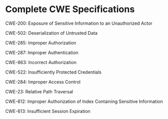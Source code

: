 

# Complete CWE Specifications

CWE-200: Exposure of Sensitive Information to an Unauthorized Actor

CWE-502: Deserialization of Untrusted Data

CWE-285: Improper Authorization

CWE-287: Improper Authentication

CWE-863: Incorrect Authorization

CWE-522: Insufficiently Protected Credentials

CWE-284: Improper Access Control

CWE-23: Relative Path Traversal

CWE-612: Improper Authorization of Index Containing Sensitive Information

CWE-613: Insufficient Session Expiration